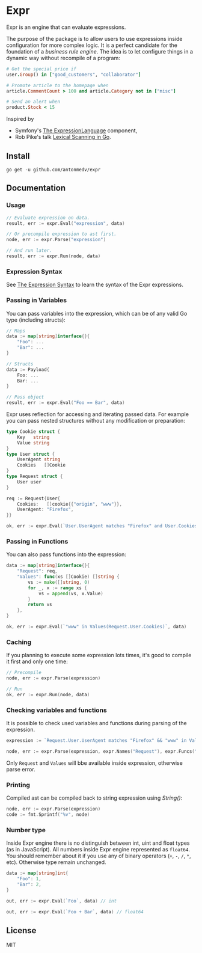 # Expr

Expr is an engine that can evaluate expressions. 

The purpose of the package is to allow users to use expressions inside configuration for more complex logic. 
It is a perfect candidate for the foundation of a _business rule engine_. 
The idea is to let configure things in a dynamic way without recompile of a program:

```ruby
# Get the special price if
user.Group() in ["good_customers", "collaborator"]

# Promote article to the homepage when
article.CommentCount > 100 and article.Category not in ["misc"]

# Send an alert when
product.Stock < 15
```

Inspired by 
* Symfony's [The ExpressionLanguage](https://github.com/symfony/expression-language) component,
* Rob Pike's talk [Lexical Scanning in Go](https://talks.golang.org/2011/lex.slide).

## Install

```
go get -u github.com/antonmedv/expr
```

## Documentation

### Usage
```go
// Evaluate expression on data.
result, err := expr.Eval("expression", data)

// Or precompile expression to ast first.
node, err := expr.Parse("expression")

// And run later.
result, err := expr.Run(node, data)
```

### Expression Syntax
See [The Expression Syntax](https://github.com/antonmedv/expr/wiki/The-Expression-Syntax) to learn the syntax of the Expr expressions.

### Passing in Variables
You can pass variables into the expression, which can be of any valid Go type (including structs):
```go
// Maps
data := map[string]interface{}{
	"Foo": ...
	"Bar": ...
}

// Structs
data := Payload{
	Foo: ...
	Bar: ...
}

// Pass object
result, err := expr.Eval("Foo == Bar", data)
```

Expr uses reflection for accessing and iterating passed data. 
For example you can pass nested structures without any modification or preparation:

```go
type Cookie struct {
    Key   string
    Value string
}
type User struct {
    UserAgent string
    Cookies   []Cookie
}
type Request struct {
    User user
}

req := Request{User{
    Cookies:   []cookie{{"origin", "www"}},
    UserAgent: "Firefox",
}}

ok, err := expr.Eval(`User.UserAgent matches "Firefox" and User.Cookies[0].Value == "www"`, req)
``` 

### Passing in Functions
You can also pass functions into the expression:
```go
data := map[string]interface{}{
    "Request": req,
    "Values": func(xs []Cookie) []string {
        vs := make([]string, 0)
        for _, x := range xs {
            vs = append(vs, x.Value)
        }
        return vs
    },
}

ok, err := expr.Eval(`"www" in Values(Request.User.Cookies)`, data)
```

### Caching
If you planning to execute some expression lots times, it's good to compile it first and only one time: 

```go
// Precompile
node, err := expr.Parse(expression)

// Run
ok, err := expr.Run(node, data)
```

### Checking variables and functions
It is possible to check used variables and functions during parsing of the expression.

```go
expression := `Request.User.UserAgent matches "Firefox" && "www" in Values(Request.User.Cookies)`

node, err := expr.Parse(expression, expr.Names("Request"), expr.Funcs("Values"))
```

Only `Request` and `Values` will bbe available inside expression, otherwise parse error.

### Printing
Compiled ast can be compiled back to string expression using _String()_:

```go
node, err := expr.Parse(expression)
code := fmt.Sprintf("%v", node)
``` 

### Number type
Inside Expr engine there is no distinguish between int, uint and float types (as in JavaScript).
All numbers inside Expr engine represented as `float64`. 
You should remember about it if you use any of binary operators (`+`, `-`, `/`, `*`, etc).
Otherwise type remain unchanged.

```go
data := map[string]int{
    "Foo": 1,
    "Bar": 2,
}

out, err := expr.Eval(`Foo`, data) // int

out, err := expr.Eval(`Foo + Bar`, data) // float64
```

## License

MIT

